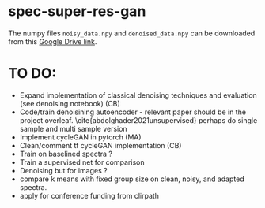 # spec-super-res-gan

The numpy files `noisy_data.npy` and `denoised_data.npy` can be downloaded from this [Google Drive link](https://drive.google.com/drive/folders/1owS0jEbU93z9XDw_owVr5Fti1AVfQzL0?usp=sharing).

# TO DO:
- Expand implementation of classical denoising techniques and evaluation (see denoising notebook) (CB)
- Code/train denoisining autoencoder - relevant paper should be in the project overleaf. \cite{abdolghader2021unsupervised} perhaps do single sample and multi sample version
- Implement cycleGAN in pytorch (MA)
- Clean/comment tf cycleGAN implementation (CB)
- Train on baselined spectra ?
- Train a supervised net for comparison
- Denoising but for images ?
- compare k means with fixed group size on clean, noisy, and adapted spectra.
- apply for conference funding from clirpath
